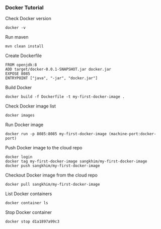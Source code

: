 ### Docker Tutorial

Check Docker version

    docker -v
    
Run maven

    mvn clean install

Create Dockerfile

    FROM openjdk:8
    ADD target/docker-0.0.1-SNAPSHOT.jar docker.jar
    EXPOSE 8085
    ENTRYPOINT ["java", "-jar", "docker.jar"]

Build Docker    
    
    docker build -f Dockerfile -t my-first-docker-image .
    
Check Docker image list

    docker images

Run Docker image

    docker run -p 8085:8085 my-first-docker-image (machine-port:docker-port)
    
Push Docker image to the cloud repo

    docker login
    docker tag my-first-docker-image sangkhim/my-first-docker-image
    docker push sangkhim/my-first-docker-image
    
Checkout Docker image from the cloud repo

    docker pull sangkhim/my-first-docker-image    
    
List Docker containers

    docker container ls
    
Stop Docker container 

    docker stop d1a1897a99c3